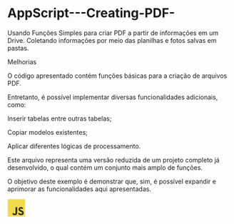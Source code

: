 # AppScript---Creating-PDF-
Usando Funções Simples para criar PDF a partir de informações em um Drive. Coletando informações por meio das planilhas e fotos salvas em pastas.

Melhorias

O código apresentado contém funções básicas para a criação de arquivos PDF.

Entretanto, é possível implementar diversas funcionalidades adicionais, como:

Inserir tabelas entre outras tabelas;

Copiar modelos existentes;

Aplicar diferentes lógicas de processamento.

Este arquivo representa uma versão reduzida de um projeto completo já desenvolvido, o qual contém um conjunto mais amplo de funções.

O objetivo deste exemplo é demonstrar que, sim, é possível expandir e aprimorar as funcionalidades aqui apresentadas.

<a href="https://developer.mozilla.org/en-US/docs/Web/JavaScript" target="_blank" rel="noreferrer"> <img src="https://raw.githubusercontent.com/devicons/devicon/master/icons/javascript/javascript-original.svg" alt="javascript" width="40" height="40"/> </a> 
